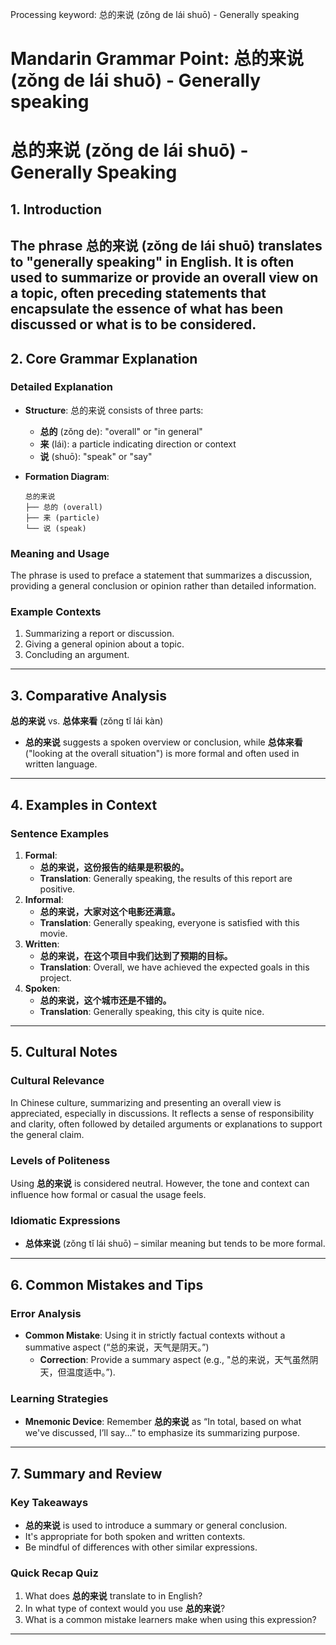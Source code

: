 Processing keyword: 总的来说 (zǒng de lái shuō) - Generally speaking
# Mandarin Grammar Point: 总的来说 (zǒng de lái shuō) - Generally speaking
# 总的来说 (zǒng de lái shuō) - Generally Speaking
## 1. Introduction
The phrase **总的来说** (zǒng de lái shuō) translates to "generally speaking" in English. It is often used to summarize or provide an overall view on a topic, often preceding statements that encapsulate the essence of what has been discussed or what is to be considered.
---
## 2. Core Grammar Explanation
### Detailed Explanation
- **Structure**: 总的来说 consists of three parts:
  - **总的** (zǒng de): "overall" or "in general"
  - **来** (lái): a particle indicating direction or context
  - **说** (shuō): "speak" or "say"
- **Formation Diagram**:
  
  ```
  总的来说
  ├── 总的 (overall)
  ├── 来 (particle)
  └── 说 (speak)
  ```
### Meaning and Usage
The phrase is used to preface a statement that summarizes a discussion, providing a general conclusion or opinion rather than detailed information. 
### Example Contexts
1. Summarizing a report or discussion.
2. Giving a general opinion about a topic.
3. Concluding an argument.
---
## 3. Comparative Analysis
**总的来说** vs. **总体来看** (zǒng tǐ lái kàn)
- **总的来说** suggests a spoken overview or conclusion, while **总体来看** ("looking at the overall situation") is more formal and often used in written language.
---
## 4. Examples in Context
### Sentence Examples
1. **Formal**:
   - **总的来说，这份报告的结果是积极的。**
   - **Translation**: Generally speaking, the results of this report are positive.
2. **Informal**:
   - **总的来说，大家对这个电影还满意。**
   - **Translation**: Generally speaking, everyone is satisfied with this movie.
3. **Written**:
   - **总的来说，在这个项目中我们达到了预期的目标。**
   - **Translation**: Overall, we have achieved the expected goals in this project.
4. **Spoken**:
   - **总的来说，这个城市还是不错的。**
   - **Translation**: Generally speaking, this city is quite nice.
---
## 5. Cultural Notes
### Cultural Relevance
In Chinese culture, summarizing and presenting an overall view is appreciated, especially in discussions. It reflects a sense of responsibility and clarity, often followed by detailed arguments or explanations to support the general claim.
### Levels of Politeness
Using **总的来说** is considered neutral. However, the tone and context can influence how formal or casual the usage feels.
### Idiomatic Expressions 
- **总体来说** (zǒng tǐ lái shuō) – similar meaning but tends to be more formal.
  
---
## 6. Common Mistakes and Tips
### Error Analysis
- **Common Mistake**: Using it in strictly factual contexts without a summative aspect (“总的来说，天气是阴天。”)
  - **Correction**: Provide a summary aspect (e.g., "总的来说，天气虽然阴天，但温度适中。”).
### Learning Strategies
- **Mnemonic Device**: Remember **总的来说** as “In total, based on what we've discussed, I’ll say...” to emphasize its summarizing purpose.
---
## 7. Summary and Review
### Key Takeaways
- **总的来说** is used to introduce a summary or general conclusion.
- It's appropriate for both spoken and written contexts.
- Be mindful of differences with other similar expressions.
### Quick Recap Quiz
1. What does **总的来说** translate to in English?
2. In what type of context would you use **总的来说**?
3. What is a common mistake learners make when using this expression?
---
